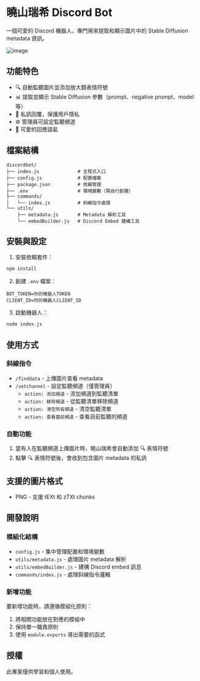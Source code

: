 # 曉山瑞希 Discord Bot

一個可愛的 Discord 機器人，專門用來提取和顯示圖片中的 Stable Diffusion metadata 資訊。

![image](https://github.com/user-attachments/assets/fbbe6a4a-2a9b-49ba-a1f9-36b992d0c039)

## 功能特色

- 🔍 自動監聽圖片並添加放大鏡表情符號
- 📊 提取並顯示 Stable Diffusion 參數（prompt、negative prompt、model 等）
- 💬 私訊回覆，保護用戶隱私
- ⚙️ 管理員可設定監聽頻道
- 🎀 可愛的回應語氣

## 檔案結構

```
discordbot/
├── index.js              # 主程式入口
├── config.js             # 配置檔案
├── package.json          # 依賴管理
├── .env                  # 環境變數（需自行創建）
├── commands/
│   └── index.js          # 斜線指令處理
└── utils/
    ├── metadata.js       # Metadata 解析工具
    └── embedBuilder.js   # Discord Embed 建構工具
```

## 安裝與設定

1. 安裝依賴套件：
```bash
npm install
```

2. 創建 `.env` 檔案：
```env
BOT_TOKEN=你的機器人TOKEN
CLIENT_ID=你的機器人CLIENT_ID
```

3. 啟動機器人：
```bash
node index.js
```

## 使用方式

### 斜線指令

- `/finddata` - 上傳圖片查看 metadata
- `/setchannel` - 設定監聽頻道（僅管理員）
  - `action: 添加頻道` - 添加頻道到監聽清單
  - `action: 移除頻道` - 從監聽清單移除頻道
  - `action: 清空所有頻道` - 清空監聽清單
  - `action: 查看當前頻道` - 查看目前監聽的頻道

### 自動功能

1. 當有人在監聽頻道上傳圖片時，曉山瑞希會自動添加 🔍 表情符號
2. 點擊 🔍 表情符號後，會收到包含圖片 metadata 的私訊

## 支援的圖片格式

- PNG - 支援 tEXt 和 zTXt chunks

## 開發說明

### 模組化結構

- `config.js` - 集中管理配置和環境變數
- `utils/metadata.js` - 處理圖片 metadata 解析
- `utils/embedBuilder.js` - 建構 Discord embed 訊息
- `commands/index.js` - 處理斜線指令邏輯

### 新增功能

要新增功能時，請遵循模組化原則：
1. 將相關功能放在對應的模組中
2. 保持單一職責原則
3. 使用 `module.exports` 導出需要的函式

## 授權

此專案僅供學習和個人使用。
